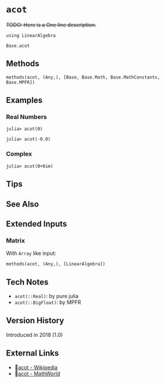 # `acot`

~~TODO: Here is a One line description.~~

```@setup repl_only
using LinearAlgebra
```
```@docs
Base.acot
```


## Methods

```@repl
methods(acot, (Any,), [Base, Base.Math, Base.MathConstants, Base.MPFR])
```


## Examples

### Real Numbers
```jldoctest
julia> acot(0)

julia> acot(-0.0)
```

### Complex
```jldoctest
julia> acot(0+0im)
```

## Tips


## See Also



## Extended Inputs

### Matrix
With `Array` like input:
```@repl repl_only
methods(acot, (Any,), [LinearAlgebra])
```


## Tech Notes

- `acot(::Real)`: by pure julia
- `acot(::BigFloat)`: by MPFR


## Version History

Introduced in 2018 (1.0)


## External Links
- 🔗[acot - Wikipedia](https://en.wikipedia.org/wiki/ )
- 🔗[acot - MathWorld](https://mathworld.wolfram.com/ )
